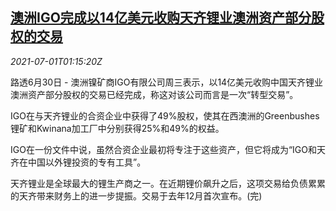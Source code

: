 <!--1625103063000-->
[澳洲IGO完成以14亿美元收购天齐锂业澳洲资产部分股权的交易](https://cn.reuters.com/article/igo-tianqi-lithium-0630-wedn-idCNKCS2E7306)
------

<div><i>2021-07-01T01:15:20Z</i></div><p>路透6月30日 - 澳洲镍矿商IGO有限公司周三表示，以14亿美元收购中国天齐锂业澳洲资产部分股权的交易已经完成，称这对该公司而言是一次“转型交易”。</p><p>IGO在与天齐锂业的合资企业中获得了49%股权，使其在西澳洲的Greenbushes锂矿和Kwinana加工厂中分别获得25%和49%的权益。</p><p>IGO在一份文件中说，虽然合资企业最初将专注于这些资产，但它将成为“IGO和天齐在中国以外锂投资的专有工具”。</p><p>天齐锂业是全球最大的锂生产商之一。在近期锂价飙升之后，这项交易给负债累累的天齐带来财务上的进一步提振。交易于去年12月首次宣布。(完)</p>

